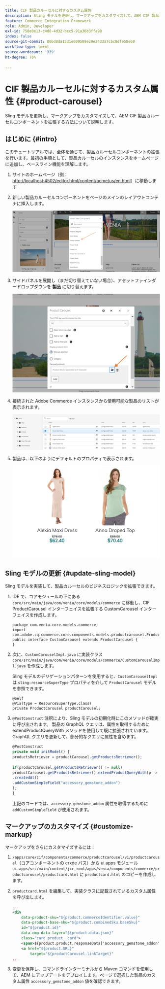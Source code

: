 ```yaml
---
title: CIF 製品カルーセルに対するカスタム属性
description: Sling モデルを更新し、マークアップをカスタマイズして、AEM CIF 製品カルーセルコンポーネントを拡張する方法について説明します。
feature: Commerce Integration Framework
role: Admin, Developer
exl-id: 758e0e13-c4d8-4d32-bcc9-91a36b3ffa98
index: false
source-git-commit: 80bd8da1531e009509e29e2433a7cbc8dfe58e60
workflow-type: tm+mt
source-wordcount: '339'
ht-degree: 76%

---
```



# CIF 製品カルーセルに対するカスタム属性 {#product-carousel}

Sling モデルを更新し、マークアップをカスタマイズして、AEM CIF 製品カルーセルコンポーネントを拡張する方法について説明します。

## はじめに {#intro}

このチュートリアルでは、全体を通じて、製品カルーセルコンポーネントの拡張を行います。最初の手順として、製品カルーセルのインスタンスをホームページに追加し、ベースライン機能を理解します。

1. サイトのホームページ（例：[http://localhost:4502/editor.html/content/acme/us/en.html](http://localhost:4502/editor.html/content/acme/us/en.html)）に移動します
1. 新しい製品カルーセルコンポーネントをページのメインのレイアウトコンテナに挿入します。

   ![製品カルーセルコンポーネント](/help/commerce-cloud/cif-storefront/assets/product-carousel-component.png)

1. サイドパネルを展開し（まだ切り替えていない場合）、アセットファインダードロップダウンを **製品** に切り替えます。

   ![ カルーセル製品 ](/help/commerce-cloud/cif-storefront/assets/carousel-products.png)

1. 接続された Adobe Commerce インスタンスから使用可能な製品のリストが表示されます。

   ![接続済みインスタンス](/help/commerce-cloud/cif-storefront/assets/connected-instance.png)

1. 製品は、以下のようにデフォルトのプロパティで表示されます。

   ![プロパティで表示される製品](/help/commerce-cloud/cif-storefront/assets/discount.png)

## Sling モデルの更新 {#update-sling-model}

Sling モデルを実装して、製品カルーセルのビジネスロジックを拡張できます。

1. IDE で、コアモジュールの下にある `core/src/main/java/com/venia/core/models/commerce` に移動し、CIF ProductCarousel インターフェイスを拡張する CustomCarousel インターフェイスを作成します。

   ```text
   package com.venia.core.models.commerce;
   import com.adobe.cq.commerce.core.components.models.productcarousel.ProductCarousel;
   public interface CustomCarousel extends ProductCarousel {
   }
   ```

1. 次に、`CustomCarouselImpl.java` に実装クラス `core/src/main/java/com/venia/core/models/commerce/CustomCarouselImpl.java` を作成します。

   Sling モデルのデリゲーションパターンを使用すると、`CustomCarouselImpl` は `sling:resourceSuperType` プロパティを介して `ProductCarousel` モデルを参照できます。

   ```text
   @Self
   @Via(type = ResourceSuperType.class)
   private ProductCarousel productCarousel;
   ```

1. `@PostConstruct` 注釈により、Sling モデルの初期化時にこのメソッドが確実に呼び出されます。 製品の GraphQL クエリは、属性を取得するために extendProductQueryWith メソッドを使用して既に拡張されています。GraphQL クエリを更新して、部分的なクエリに属性を含めます。

   ```javascript
   @PostConstruct
   private void initModel() {
   productsRetriever = productCarousel.getProductsRetriever();
   
   if(productCarousel.getProductsRetriever() != null)
   productCarousel.getProductsRetriever().extendProductQueryWith(p -> p
   .createdAt()
   .addCustomSimpleField("accessory_gemstone_addon")
   );
   }
   ```

   上記のコードでは、`accessory_gemstone_addon` 属性を取得するために `addCustomSimpleField` が使用されます。

## マークアップのカスタマイズ {#customize-markup}

マークアップをさらにカスタマイズするには：

1. `/apps/core/cif/components/commerce/productcarousel/v1/productcarousel`（コアコンポーネントの crxde パス）から ui.apps モジュール `ui.apps/src/main/content/jcr_root/apps/venia/components/commerce/productcarousel/productcard.html` に `productcard.html` のコピーを作成します。

1. `productcard.html` を編集して、実装クラスに記載されているカスタム属性を呼び出します。

   ```xml
   ..
   <div
       data-product-sku="${product.commerceIdentifier.value}"
       data-product-base-sku="${product.combinedSku.baseSku}"
       id="${product.id}"
       data-cmp-data-layer="${product.data.json}"
       class="card product__card">
       <span>${product.product.responseData['accessory_gemstone_addon']}</span>
       <a href="${product.URL}"
           target="${productCarousel.linkTarget}"
   ..
   ```

1. 変更を保存し、コマンドラインターミナルから Maven コマンドを使用して、AEM にアップデートをデプロイします。ページで選択した製品のカスタム属性 `accessory_gemstone_addon` 値を確認できます。
